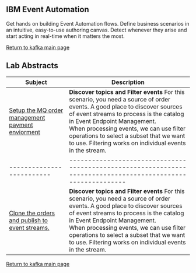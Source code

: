 ## IBM Event Automation
Get hands on building Event Automation flows.  Define business scenarios in an intuitive, easy-to-use authoring canvas. Detect whenever they arise and start acting in real-time when it matters the most. 

[Return to kafka main page](../index.md#lab-abstracts)

## Lab Abstracts

|  Subject                            | Description                                            |                                                               
|-------------------------|------------------------------------------------------------------------------------------------------------|
| [Setup the MQ order management payment enviorment](Lab_1/ReadMe.md)       |**Discover topics and Filter events** For this scenario, you need a source of order events. A good place to discover sources of event streams to process is the catalog in Event Endpoint Management.  <br>When processing events, we can use filter operations to select a subset that we want to use. Filtering works on individual events in the stream.
|-------------------------|------------------------------------------------------------------------------------------------------------|
| [Clone the orders and publish to event streams.](Lab_2/ReadMe.md)       |**Discover topics and Filter events** For this scenario, you need a source of order events. A good place to discover sources of event streams to process is the catalog in Event Endpoint Management.  <br>When processing events, we can use filter operations to select a subset that we want to use. Filtering works on individual events in the stream.

[Return to kafka main page](../index.md#lab-abstracts)
